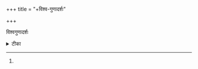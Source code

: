 +++
title = "+विश्व-गुणादर्शः"

+++

विश्वगुणादर्शः 

<details><summary>टीका</summary>

तत्र व्याख्यारम्भः

श्रीमद्ब्रह्म सनातनं श्रुतिनुतं ध्यानैकगम्यं सदा  
सर्गाद्यस्य विधायकं त्रिजगतो मोदावहं यत्सदा ॥   
सच्चिद्रूपतया यदर्थनिचयं व्याप्नोति तेजोमयं   
भूयात्तत्त्रिविधार्तिहारि जगतां श्रीवासुदेवाभिधम् ॥ १ ॥  
नमामि देवीं कुलदेवतामहं ब्रह्मादिदेवैरभिसंस्तुतां मुहुः ॥   
महादलग्रामकृताधिवासां[^2] महालसाख्यां प्रकृतिं गुणात्मिकाम् ॥ २ ॥   
यत्सूक्तिधारासुनिषेचनेन मद्धीलता पल्लविता बभूव ॥  
स्मरामि तं श्रीगुरुवेङ्कटाख्यं विनम्रमूर्द्धा कृतहस्तसंपुटः ॥ ३ ॥   
श्रीगणेशं च पितरं विद्वांसं स्वःस्थितं भजे ॥   
अवस्थां मातरं चैव जयन्तीं जननप्रदाम् ॥ ४ ॥  
गुरुप्रसादसंलब्धव्याकृतिज्ञानकौशलः ॥   
काव्यं विश्वगुणादर्शं व्याकरोमि यथामति ॥ ५ ॥

[^2]:
‘महाडदळ’ इति महाराष्ट्रभाषायां प्रसिद्धः

तत्र व्याख्यासमाप्तिः

इति विशदमनीषाशालिना यज्वना वा  
विरचित इह काव्ये वेङ्कटाचार्यनाम्ना ॥  
कृशतरमतियुक्तेनापि टीका कृतेयं  
सुगुण-सुकरुणास्तां पण्डिता मानयन्ताम् ॥ १ ॥  
श्रेयः संप्रति संचिनोतु भगवान् श्रीमद्गणेशः प्रभु  
र्दूने देवगणे द्विजक्रतुचये ध्वस्ते च दैत्यार्तितः ॥  
आविर्भूय तदातदार्तिहरणौत्सुक्याद्भवानीपते-  
र्दैत्येन्द्रं परिभूय सिन्दुरमथो देवान् व्यधान्निर्वृतान् ॥ २ ॥  
नमामि कमलालयापरिचिताङ्घ्रिमानन्ददं  
प्रभुं मुनिजनस्तुतं भुजगशायिनं श्यामलम् ॥  
करोतु जनमङ्गलं हरतु पापसंघं नृणां  
स्वधर्मरतिमन्तरे जनयतु स्वभूः सर्वदा ॥ ३ ॥  
जयति भगवान् भर्ता देव्याः शिवः शिवदः सतां  
श्रुतिपथमारुन्धन् सर्वे यदा सुगतादयः ॥  
यतिवरतनुं धृत्वा बुद्धान् विजित्य च यस्तदा  
श्रुतिहितमथो संविन्मार्गं निरञ्जनमन्वधात् ॥४ ॥  
अस्ति कृष्णापगासङ्गात् पावनी लोकरञ्जनी ।  
राजधानी सुविख्याता पट्टवर्धनभूभृताम् ॥ ५ ॥  
कुरुन्दवाटनगरं कीर्तिमत्तत्र विद्यते ॥  
श्रीमान् गणपतिस्तस्य पुरस्याधिपतिर्महान् ॥ ६ ॥  
तस्याश्रये पुरातिष्ठद्योगिवंशावतंसकः ॥  
गणेशपण्डितः प्रज्ञाशाली सत्कर्मपेशलः ॥ ७ ॥  
तत्सुतो ह्यकरोदेतद् व्याख्यानं बालतुष्टये ॥  
इन्दुनेत्रवसुक्षोणीमिते (१८२१ ) शाके ह्यपूरि तत् ॥ ८ ॥ -

इति श्रीमत्पदवाक्यपारावारीणश्रीमद्योगिकुलावतंसश्रीमद्गणेशसूरिसूनुना बालकृष्णशर्मणा विरचिता पदार्थचन्द्रिकाख्या

श्रीविश्वगुणादर्शचम्पूव्याख्या समाप्तिमगात् ॥


सम्पादकटिप्पनी 

अकिञ्चनःकश्चिदकरोत् मुद्रिताक्षरशोधनम् ।  
ग्रन्थे विश्वगुणादर्शनाम्नि शोभनवत्सरे ॥  
दोषाः स्युः शोधने कार्ये क्षमन्तां बुधतल्लजाः ।  
विनैव याच्ञां क्षमते श्रीहरिर्नात्र संशयः ॥
</details>

